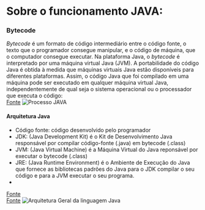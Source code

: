 # Sobre o funcionamento JAVA:  
### Bytecode  
 *Bytecode* é um formato de código intermediário entre o código fonte, o texto que o programador consegue manipular, e o código de máquina, que o computador consegue executar. Na plataforma Java, o *bytecode* é interpretado por uma máquina virtual Java (JVM). A portabilidade do código Java é obtida à medida que máquinas virtuais Java estão disponíveis para diferentes plataformas. Assim, o código Java que foi compilado em uma máquina pode ser executado em qualquer máquina virtual Java, independentemente de qual seja o sistema operacional ou o processador que executa o código:  
[Fonte](https://www.dca.fee.unicamp.br/cursos/PooJava/javaenv/bytecode.html) 
![Processo JAVA](https://www.dca.fee.unicamp.br/cursos/PooJava/javaenv/java_mec.gif) 
#### Arquitetura Java  
 - Código fonte: código desenvolvido pelo programador  
 - JDK: (Java Development Kit) é o Kit de Desenvolvimento Java responsável por compilar código-fonte (.java) em bytecode (.class)  
 - JVM: (Java Virtual Machine) é a Máquina Virtual do Java reponsável por executar o bytecode (.class)  
 - JRE: (Java Runtime Environment) é o Ambiente de Execução do Java que fornece as bibliotecas padrões do Java para o JDK compilar o seu código e para a JVM executar o seu programa.  
 - 
 [Fonte](http://www.mauda.com.br/?p=805)  
 [Fonte](https://dicasdejava.com.br/qual-a-diferenca-entre-jdk-jre-e-jvm/)
 ![Arquitetura Geral da linguagem Java](https://lh3.googleusercontent.com/-Jt7Ul-mEQac/Vjv3JFXTmGI/AAAAAAAAAQo/jAoHdtCIqN0/s1024-Ic42/ArquiteturaJava-Macro.png)



 
